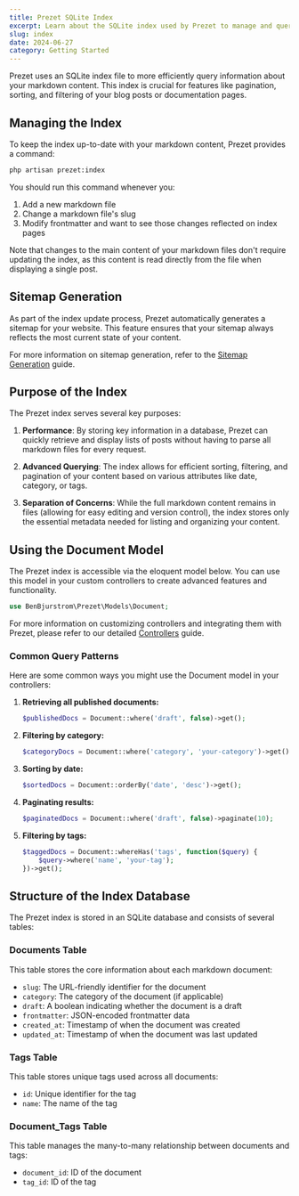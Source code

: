 ```yaml
---
title: Prezet SQLite Index
excerpt: Learn about the SQLite index used by Prezet to manage and query markdown content.
slug: index
date: 2024-06-27
category: Getting Started
---
```


Prezet uses an SQLite index file to more efficiently query information about your markdown content. This index is crucial for features like pagination, sorting, and filtering of your blog posts or documentation pages.

## Managing the Index

To keep the index up-to-date with your markdown content, Prezet provides a command:

```bash
php artisan prezet:index
```

You should run this command whenever you:

1. Add a new markdown file
2. Change a markdown file's slug
3. Modify frontmatter and want to see those changes reflected on index pages

Note that changes to the main content of your markdown files don't require updating the index, as this content is read directly from the file when displaying a single post.

## Sitemap Generation
As part of the index update process, Prezet automatically generates a sitemap for your website. This feature ensures that your sitemap always reflects the most current state of your content.

For more information on sitemap generation, refer to the [Sitemap Generation](/features/sitemap) guide.

## Purpose of the Index

The Prezet index serves several key purposes:

1. **Performance**: By storing key information in a database, Prezet can quickly retrieve and display lists of posts without having to parse all markdown files for every request.

2. **Advanced Querying**: The index allows for efficient sorting, filtering, and pagination of your content based on various attributes like date, category, or tags.

3. **Separation of Concerns**: While the full markdown content remains in files (allowing for easy editing and version control), the index stores only the essential metadata needed for listing and organizing your content.

## Using the Document Model

The Prezet index is accessible via the eloquent model below. You can use this model in your custom controllers to create advanced features and functionality.

```php
use BenBjurstrom\Prezet\Models\Document;
```

For more information on customizing controllers and integrating them with Prezet, please refer to our detailed [Controllers](/customize/controllers) guide.

### Common Query Patterns

Here are some common ways you might use the Document model in your controllers:

1. **Retrieving all published documents:**

   ```php
   $publishedDocs = Document::where('draft', false)->get();
   ```

2. **Filtering by category:**

   ```php
   $categoryDocs = Document::where('category', 'your-category')->get();
   ```

3. **Sorting by date:**

   ```php
   $sortedDocs = Document::orderBy('date', 'desc')->get();
   ```

4. **Paginating results:**

   ```php
   $paginatedDocs = Document::where('draft', false)->paginate(10);
   ```

5. **Filtering by tags:**

   ```php
   $taggedDocs = Document::whereHas('tags', function($query) {
       $query->where('name', 'your-tag');
   })->get();
   ```

## Structure of the Index Database

The Prezet index is stored in an SQLite database and consists of several tables:

### Documents Table

This table stores the core information about each markdown document:

- `slug`: The URL-friendly identifier for the document
- `category`: The category of the document (if applicable)
- `draft`: A boolean indicating whether the document is a draft
- `frontmatter`: JSON-encoded frontmatter data
- `created_at`: Timestamp of when the document was created
- `updated_at`: Timestamp of when the document was last updated

### Tags Table

This table stores unique tags used across all documents:

- `id`: Unique identifier for the tag
- `name`: The name of the tag

### Document_Tags Table

This table manages the many-to-many relationship between documents and tags:

- `document_id`: ID of the document
- `tag_id`: ID of the tag
